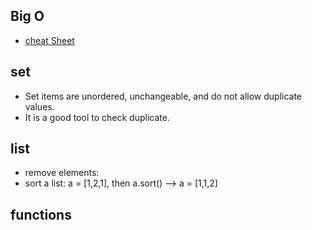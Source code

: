 ## Big O 
- [cheat Sheet](https://www.bigocheatsheet.com/)



## set
- Set items are unordered, unchangeable, and do not allow duplicate values.
- It is a good tool to check duplicate.

## list
- remove elements:
- sort a list: a = [1,2,1], then a.sort() --> a = [1,1,2]

## functions
